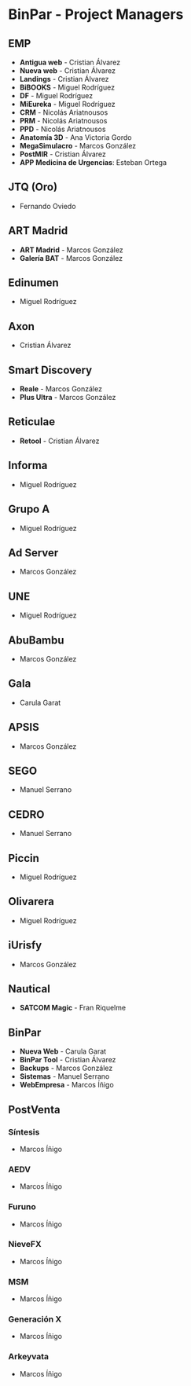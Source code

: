 # BinPar - Project Managers

## EMP
 - **Antigua web** - Cristian Álvarez
 - **Nueva web** - Cristian Álvarez
 - **Landings** - Cristian Álvarez
 - **BiBOOKS** - Miguel Rodríguez
 - **DF** - Miguel Rodríguez
 - **MiEureka** - Miguel Rodríguez
 - **CRM** - Nicolás Ariatnousos
 - **PRM** - Nicolás Ariatnousos
 - **PPD** - Nicolás Ariatnousos
 - **Anatomía 3D** - Ana Victoria Gordo
 - **MegaSimulacro** - Marcos González
 - **PostMIR** - Cristian Álvarez
 - **APP Medicina de Urgencias**: Esteban Ortega

## JTQ (Oro)
 - Fernando Oviedo

## ART Madrid
 - **ART Madrid** - Marcos González
 - **Galería BAT** - Marcos González

## Edinumen
 - Miguel Rodríguez

## Axon
 - Cristian Álvarez

## Smart Discovery
 - **Reale** - Marcos González
 - **Plus Ultra** - Marcos González

## Reticulae
 - **Retool** - Cristian Álvarez

## Informa
 - Miguel Rodríguez

## Grupo A
 - Miguel Rodríguez

## Ad Server
 - Marcos González

## UNE
 - Miguel Rodríguez

## AbuBambu
 - Marcos González

## Gala
 - Carula Garat

## APSIS
 - Marcos González
 
## SEGO
 - Manuel Serrano
 
 ## CEDRO
 - Manuel Serrano

## Piccin
 - Miguel Rodríguez

## Olivarera
 - Miguel Rodríguez

## iUrisfy
 - Marcos González
 
 ## Nautical
  - **SATCOM Magic** - Fran Riquelme

## BinPar
 - **Nueva Web** - Carula Garat
 - **BinPar Tool** - Cristian Álvarez
 - **Backups** - Marcos González
 - **Sistemas** - Manuel Serrano
 - **WebEmpresa** - Marcos Íñigo
 
## PostVenta

### Síntesis
 - Marcos Íñigo

### AEDV
 - Marcos Íñigo
 
### Furuno
 - Marcos Íñigo
 
### NieveFX
 - Marcos Íñigo
 
### MSM
 - Marcos Íñigo
 
### Generación X
 - Marcos Íñigo
 
### Arkeyvata
 - Marcos Íñigo

